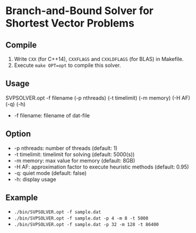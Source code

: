 # Branch-and-Bound Solver for Shortest Vector Problems

## Compile
1. Write `CXX` (for C++14), `CXXFLAGS` and `CXXLDFLAGS` (for BLAS) in Makefile.
2. Execute `make OPT=opt` to compile this solver.

## Usage
SVPSOLVER.opt -f filename
              (-p nthreads) (-t timelimit) (-m memory) (-H AF)
              (-q) (-h)

- -f filename: filename of dat-file

## Option
- -p nthreads: number of threads (default: 1)
- -t timelimit: timelimit for solving (default: 5000(s))
- -m memory: max value for memory (default: 8GB)
- -H AF: approximation factor to execute heuristic methods (default: 0.95)
- -q: quiet mode (default: false)
- -h: display usage

## Example
- `./bin/SVPSOLVER.opt -f sample.dat`
- `./bin/SVPSOLVER.opt -f sample.dat -p 4 -m 8 -t 5000`
- `./bin/SVPSOLVER.opt -f sample.dat -p 32 -m 128 -t 86400`
